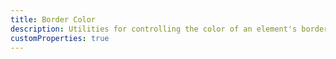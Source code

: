 ```yaml
---
title: Border Color
description: Utilities for controlling the color of an element's borders.
customProperties: true
---
```

<div>
	<table-utility prefix="border" property="colors" attribute="border-color" custom-property="color" class="mb-lg"></table-utility>
	<card-example>
		<div class="rounded bg-surface-1 p-24">
			<color-helper></color-helper>
		</div>
	</card-example>
</div>